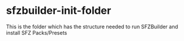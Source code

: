 # sfzbuilder-init-folder
This is the folder which has the structure needed to run SFZBuilder and install SFZ Packs/Presets
